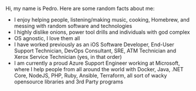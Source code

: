 Hi, my name is Pedro. Here are some random facts about me:

- I enjoy helping people, listening/making music, cooking, Homebrew, and messing with random software and technologies
- I highly dislike onions, power tool drills and individuals with god complex
- OS agnostic, I love them all
- I have worked previously as an iOS Software Developer, End-User Support Technician, DevOps Consultant, SRE, ATM Technician and Xerox Service Technician (yes, in that order)
- I am currently a proud Azure Support Engineer working at Microsoft, where I help people from all around the world with Docker, Java, .NET Core, NodeJS, PHP, Ruby, Ansible, Terraform, all sort of wacky opensource libraries and 3rd Party programs
